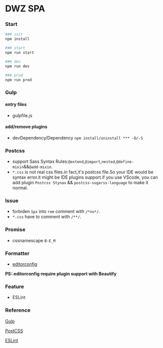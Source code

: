 # DWZ SPA

### Start


```bash
### init
npm install

### start
npm run start

### dev
npm run dev

### prod
npm run prod


```

### Gulp

#### entry files


* gulpfile.js

#### add/remove plugins
* devDependency/Dependency `npm install/uninstall *** -D/-S`


### Postcss


* support Sass Syntax Rules:`@extend`,`@import`,`nested`,`@define-mixin`&&`@add-mixin`.
* `*.css` is not real css files.in fact,it's postcss file.So your IDE would be syntax error.it might be IDE plugins support.if you use VScode, you can add plugin `Postcss Stynax` && `postcss-sugarss-language` to make it normal.


### Issue


* forbiden `1px` into `rem` comment with `/*no*/`.
* `*.css` have to comment with `/**/`.


### Promise

* cssnamescape `B-E_M`


### Formatter

* [editorconfig](http://editorconfig.org)

**PS:.editorconfig require plugin support with Beautify**


### Feature

* ESLint


### Reference

[Gulp](https://www.gulpjs.com.cn/)

[PostCSS](https://www.postcss.com.cn/)

[ESLint](http://eslint.cn/)



